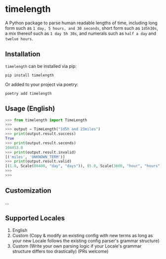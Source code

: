 # timelength
A Python package to parse human readable lengths of time, including long form such as `1 day, 5 hours, and 30 seconds`, short form such as `1d5h30s`, a mix thereof such as `1 day 5h 30s`, and numerals such as `half a day` and `twelve hours`.

## Installation
`timelength` can be installed via pip:
```
pip install timelength
```
Or added to your project via poetry:
```
poetry add timelength
```

## Usage (English)
```python
>>> from timelength import TimeLength
>>>
>>> output = TimeLength("1d5h and 23miles")
>>> print(output.result.success)
True
>>> print(output.result.seconds)
104453.0
>>> print(output.result.invalid)
[('miles', 'UNKNOWN_TERM')]
>>> print(output.result.valid)
[(1.0, Scale(86400, "day", "days")), (5.0, Scale(3600, "hour", "hours")), (30.0, Scale(1, "second", "seconds")), (23.0, Scale(1, "second", "seconds"))]
>>>
>>>
```

## Customization
...

## Supported Locales
1. English
2. Custom (Copy & modify an existing config with new terms as long as your new Locale follows the existing config parser's grammar structure)
3. Custom (Write your own parsing logic if your Locale's grammar structure differs too drastically) (PRs welcome)
